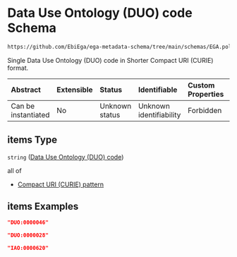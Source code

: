 # Data Use Ontology (DUO) code Schema

```txt
https://github.com/EbiEga/ega-metadata-schema/tree/main/schemas/EGA.policy.json#/properties/duo_codes_curies/items
```

Single Data Use Ontology (DUO) code in Shorter Compact URI (CURIE) format.

| Abstract            | Extensible | Status         | Identifiable            | Custom Properties | Additional Properties | Access Restrictions | Defined In                                                                   |
| :------------------ | :--------- | :------------- | :---------------------- | :---------------- | :-------------------- | :------------------ | :--------------------------------------------------------------------------- |
| Can be instantiated | No         | Unknown status | Unknown identifiability | Forbidden         | Allowed               | none                | [EGA.policy.json\*](../../../schemas/EGA.policy.json "open original schema") |

## items Type

`string` ([Data Use Ontology (DUO) code](ega-16-properties-data-use-ontology-duo-codes-curies-data-use-ontology-duo-code.md))

all of

*   [Compact URI (CURIE) pattern](ega-12-definitions-compact-uri-curie-pattern.md "check type definition")

## items Examples

```json
"DUO:0000046"
```

```json
"DUO:0000028"
```

```json
"IAO:0000620"
```
